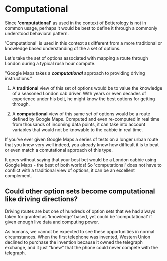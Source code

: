 # Computational

Since **'computational'** as used in the context of Betterology is not in common usage, perhaps it would be best to define it through a commonly understood behavioral pattern.

'Computational' is used in this context as different from a more traditional or knowledge based understanding of the a set of options.

Let's take the set of options associated with mapping a route through London during a typical rush hour compute.

"Google Maps takes a _**computational**_ approach to providing driving instructions."

1. A **traditional** view of this set of options would be to value the knowledge of a seasoned London cab driver. With years or even decades of experience under his belt, he might know the best options for getting through.

2. A **computational** view of this same set of options would be a route defined by Google Maps. Computed and even re-computed in real time from thousands of incoming data points, it can take into account variables that would not be knowable to the cabbie in real time.

If you've ever given Google Maps a series of tests on a longer urban route that you knew very well indeed, you already know how difficult it is to beat or even match a comutational approach of this type.

It goes without saying that your best bet would be a London cabbie using Google Maps - the best of both worlds! So 'computational' does not have to conflict with a traditional view of options, it can be an excellent complement.

## Could other option sets become computational like driving directions?

Driving routes are but one of hundreds of option sets that we had always taken for granted as 'knowledge' based, yet could be 'computational' if given enough live data and computing power.

As humans, we cannot be expected to see these opportunities in normal circumstances. When the first telephone was invented, Western Union declined to purchase the invention because it owned the telegraph exchange, and it just "knew" that the phone could never compete with the telegraph.